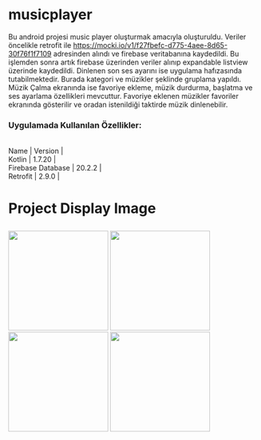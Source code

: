 # musicplayer
Bu android projesi music player oluşturmak amacıyla oluşturuldu. Veriler öncelikle retrofit ile https://mocki.io/v1/f27fbefc-d775-4aee-8d65-30f76f1f7109 adresinden alındı ve firebase veritabanına kaydedildi.
Bu işlemden sonra artık firebase üzerinden veriler alınıp expandable listview üzerinde kaydedildi. Dinlenen son ses ayarını ise uygulama hafızasında tutabilmektedir. Burada kategori ve müzikler şeklinde gruplama yapıldı. Müzik Çalma ekranında ise favoriye ekleme, müzik durdurma, başlatma ve ses ayarlama özellikleri mevcuttur.
Favoriye eklenen müzikler favoriler ekranında gösterilir ve oradan istenildiği taktirde müzik dinlenebilir.
 ### Uygulamada Kullanılan Özellikler:
  <br>Name | Version |</br>
   Kotlin | 1.7.20 | 
  <br>Firebase Database | 20.2.2 |</br>
  Retrofit  | 2.9.0 |
  
# Project Display Image <p> 
  <a href="https://github.com/oykuyildirim/musicplayer/assets/37236494/36c88dda-e93b-412b-8e4b-c9c725c90cbf" >
    <img src="https://github.com/oykuyildirim/musicplayer/assets/37236494/36c88dda-e93b-412b-8e4b-c9c725c90cbf" width="200" style="max-width:100%;"></a>
    <a href="https://github.com/oykuyildirim/musicplayer/assets/37236494/cf6872d0-c1f0-444d-a7bb-f01da0babae2" >
    <img src="https://github.com/oykuyildirim/musicplayer/assets/37236494/cf6872d0-c1f0-444d-a7bb-f01da0babae2" width="200" style="max-width:100%;"></a>
    <a href="https://github.com/oykuyildirim/musicplayer/assets/37236494/ef210452-6404-4854-aae7-13d4fdbf4650" >
    <img src="https://github.com/oykuyildirim/musicplayer/assets/37236494/ef210452-6404-4854-aae7-13d4fdbf4650" width="200" style="max-width:100%;"></a>
     <a href="https://github.com/oykuyildirim/musicplayer/assets/37236494/79c24750-a091-483a-82b6-0d8dde0fd8b5" >
    <img src="https://github.com/oykuyildirim/musicplayer/assets/37236494/79c24750-a091-483a-82b6-0d8dde0fd8b5" width="200" style="max-width:100%;"></a>
  
